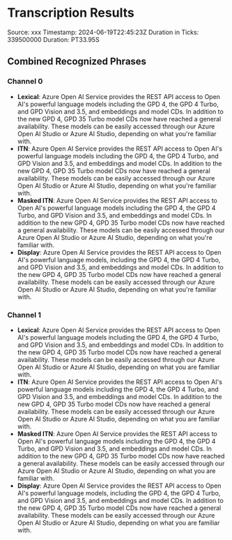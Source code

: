 # Transcription Results

Source: xxx
Timestamp: 2024-06-19T22:45:23Z
Duration in Ticks: 339500000
Duration: PT33.95S

## Combined Recognized Phrases

### Channel 0
- **Lexical**: Azure Open AI Service provides the REST API access to Open AI's powerful language models including the GPD 4, the GPD 4 Turbo, and GPD Vision and 3.5, and embeddings and model CDs. In addition to the new GPD 4, GPD 35 Turbo model CDs now have reached a general availability. These models can be easily accessed through our Azure Open AI Studio or Azure AI Studio, depending on what you're familiar with.
- **ITN**: Azure Open AI Service provides the REST API access to Open AI's powerful language models including the GPD 4, the GPD 4 Turbo, and GPD Vision and 3.5, and embeddings and model CDs. In addition to the new GPD 4, GPD 35 Turbo model CDs now have reached a general availability. These models can be easily accessed through our Azure Open AI Studio or Azure AI Studio, depending on what you're familiar with.
- **Masked ITN**: Azure Open AI Service provides the REST API access to Open AI's powerful language models including the GPD 4, the GPD 4 Turbo, and GPD Vision and 3.5, and embeddings and model CDs. In addition to the new GPD 4, GPD 35 Turbo model CDs now have reached a general availability. These models can be easily accessed through our Azure Open AI Studio or Azure AI Studio, depending on what you're familiar with.
- **Display**: Azure Open AI Service provides the REST API access to Open AI's powerful language models, including the GPD 4, the GPD 4 Turbo, and GPD Vision and 3.5, and embeddings and model CDs. In addition to the new GPD 4, GPD 35 Turbo model CDs now have reached a general availability. These models can be easily accessed through our Azure Open AI Studio or Azure AI Studio, depending on what you're familiar with.

### Channel 1
- **Lexical**: Azure Open AI Service provides the REST API access to Open AI's powerful language models including the GPD 4, the GPD 4 Turbo, and GPD Vision and 3.5, and embeddings and model CDs. In addition to the new GPD 4, GPD 35 Turbo model CDs now have reached a general availability. These models can be easily accessed through our Azure Open AI Studio or Azure AI Studio, depending on what you are familiar with.
- **ITN**: Azure Open AI Service provides the REST API access to Open AI's powerful language models including the GPD 4, the GPD 4 Turbo, and GPD Vision and 3.5, and embeddings and model CDs. In addition to the new GPD 4, GPD 35 Turbo model CDs now have reached a general availability. These models can be easily accessed through our Azure Open AI Studio or Azure AI Studio, depending on what you are familiar with.
- **Masked ITN**: Azure Open AI Service provides the REST API access to Open AI's powerful language models including the GPD 4, the GPD 4 Turbo, and GPD Vision and 3.5, and embeddings and model CDs. In addition to the new GPD 4, GPD 35 Turbo model CDs now have reached a general availability. These models can be easily accessed through our Azure Open AI Studio or Azure AI Studio, depending on what you are familiar with.
- **Display**: Azure Open AI Service provides the REST API access to Open AI's powerful language models, including the GPD 4, the GPD 4 Turbo, and GPD Vision and 3.5, and embeddings and model CDs. In addition to the new GPD 4, GPD 35 Turbo model CDs now have reached a general availability. These models can be easily accessed through our Azure Open AI Studio or Azure AI Studio, depending on what you are familiar with.
